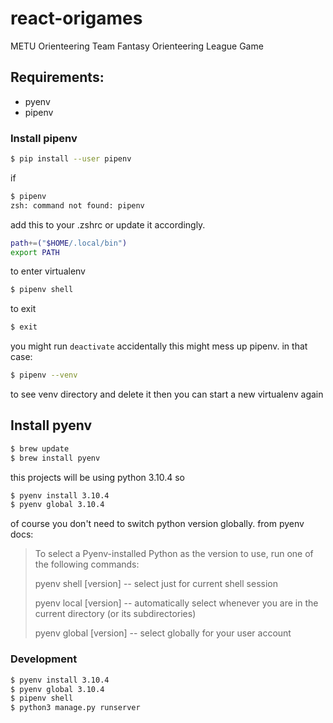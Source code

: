 # react-origames
METU Orienteering Team Fantasy Orienteering League Game

## Requirements:
* pyenv
* pipenv

### Install pipenv

```bash
$ pip install --user pipenv
```

if

```bash
$ pipenv
zsh: command not found: pipenv
```
add this to your .zshrc or update it accordingly.

```bash
path+=("$HOME/.local/bin")
export PATH
```

to enter virtualenv
```bash
$ pipenv shell
```

to exit
```bash
$ exit
```

you might run ```deactivate``` accidentally
this might mess up pipenv. in that case:

```bash
$ pipenv --venv
```
to see venv directory and delete it
then you can start a new virtualenv again

## Install pyenv

```bash
$ brew update
$ brew install pyenv
```
this projects will be using python 3.10.4 so

```bash
$ pyenv install 3.10.4
$ pyenv global 3.10.4
```
of course you don't need to switch python version globally. from pyenv docs:

> To select a Pyenv-installed Python as the version to use, run one of the following commands:
>
> pyenv shell [version] -- select just for current shell session
>
> pyenv local [version] -- automatically select whenever you are in the current directory (or its subdirectories)
>
> pyenv global [version] -- select globally for your user account


### Development

```bash
$ pyenv install 3.10.4
$ pyenv global 3.10.4
$ pipenv shell
$ python3 manage.py runserver
```
